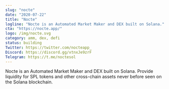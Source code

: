 ```yaml
---
slug: "nocte"
date: "2020-07-22"
title: "Nocte"
logline: "Nocte is an Automated Market Maker and DEX built on Solana."
cta: "https://nocte.app/"
logo: /img/nocte.svg
category: amm, dex, defi
status: building
Twitter: https://twitter.com/nocteapp_
Discord: https://discord.gg/xtnxJe9zrF
Telegram: https://t.me/noctesol
---
```


Nocte is an Automated Market Maker and DEX built on Solana. Provide
liquidity for SPL tokens and other cross-chain assets never before seen on
the Solana blockchain.
